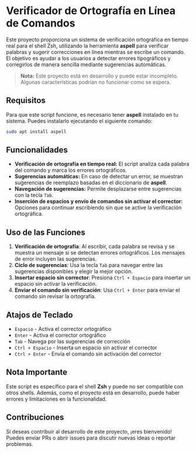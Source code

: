 # Verificador de Ortografía en Línea de Comandos

Este proyecto proporciona un sistema de verificación ortográfica en tiempo real para el shell Zsh, utilizando la herramienta **aspell** para verificar palabras y sugerir correcciones en línea mientras se escribe un comando. El objetivo es ayudar a los usuarios a detectar errores tipográficos y corregirlos de manera sencilla mediante sugerencias automáticas.

> **Nota:** Este proyecto está en desarrollo y puede estar incompleto. Algunas características podrían no funcionar como se espera.

## Requisitos

Para que este script funcione, es necesario tener **aspell** instalado en tu sistema. Puedes instalarlo ejecutando el siguiente comando:

```bash
sudo apt install aspell
```

## Funcionalidades

- **Verificación de ortografía en tiempo real:** El script analiza cada palabra del comando y marca los errores ortográficos.
- **Sugerencias automáticas:** En caso de detectar un error, se muestran sugerencias de reemplazo basadas en el diccionario de **aspell**.
- **Navegación de sugerencias:** Permite desplazarse entre sugerencias con la tecla `Tab`.
- **Inserción de espacios y envío de comandos sin activar el corrector:** Opciones para continuar escribiendo sin que se active la verificación ortográfica.

## Uso de las Funciones

1. **Verificación de ortografía**: Al escribir, cada palabra se revisa y se muestra un mensaje si se detectan errores ortográficos. Los mensajes de error incluyen las sugerencias.
2. **Ciclo de sugerencias**: Usa la tecla `Tab` para navegar entre las sugerencias disponibles y elegir la mejor opción.
3. **Insertar espacio sin corrector**: Presiona `Ctrl + Espacio` para insertar un espacio sin activar la verificación.
4. **Enviar el comando sin verificación**: Usa `Ctrl + Enter` para enviar el comando sin revisar la ortografía.

## Atajos de Teclado

- `Espacio` - Activa el corrector ortográfico
- `Enter` - Activa el corrector ortográfico
- `Tab` - Navega por las sugerencias de corrección
- `Ctrl + Espacio` - Inserta un espacio sin activar el corrector
- `Ctrl + Enter` - Envía el comando sin activación del corrector

## Nota Importante

Este script es específico para el shell **Zsh** y puede no ser compatible con otros shells. Además, como el proyecto está en desarrollo, puede haber errores y limitaciones en la funcionalidad.

## Contribuciones

Si deseas contribuir al desarrollo de este proyecto, ¡eres bienvenido! Puedes enviar PRs o abrir issues para discutir nuevas ideas o reportar problemas.
